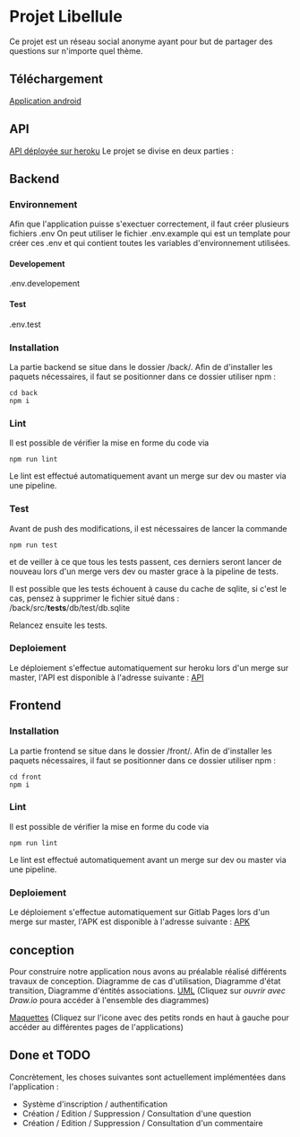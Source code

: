 # Projet Libellule

Ce projet est un réseau social anonyme ayant pour but de partager des questions sur n'importe quel thème.

## Téléchargement
[Application android](https://webmobile.pages.ensimag.fr/apprentis2a/projet/Projet_gaillalo_geoffrlu_legoyb/libellule.apk)

## API
[API déployée sur heroku](https://libellule-production.herokuapp.com/)
Le projet se divise en deux parties :

## Backend
### Environnement
Afin que l'application puisse s'exectuer correctement, il faut créer plusieurs fichiers .env
On peut utiliser le fichier .env.example qui est un template pour créer ces .env et qui contient
toutes les variables d'environnement utilisées.

#### Developement
.env.developement

#### Test
.env.test

### Installation
La partie backend se situe dans le dossier /back/.
Afin de d'installer les paquets nécessaires, il faut se positionner dans ce dossier utiliser npm :
```
cd back
npm i
```
### Lint
Il est possible de vérifier la mise en forme du code via
```
npm run lint
```
Le lint est effectué automatiquement avant un merge sur dev ou master via une pipeline.
### Test
Avant de push des modifications, il est nécessaires de lancer la commande
```
npm run test
```
et de veiller à ce que tous les tests passent, ces derniers seront lancer de nouveau lors d'un merge vers dev ou master
grace à la pipeline de tests.

Il est possible que les tests échouent à cause du cache de sqlite, si c'est le cas, pensez à supprimer le fichier situé dans :
/back/src/__tests__/db/test/db.sqlite

Relancez ensuite les tests.

### Deploiement
Le déploiement s'effectue automatiquement sur heroku lors d'un merge sur master, l'API est disponible à l'adresse suivante :
[API](https://libellule-production.herokuapp.com/)

## Frontend
### Installation
La partie frontend se situe dans le dossier /front/.
Afin de d'installer les paquets nécessaires, il faut se positionner dans ce dossier utiliser npm :
```
cd front
npm i
```
### Lint
Il est possible de vérifier la mise en forme du code via
```
npm run lint
```
Le lint est effectué automatiquement avant un merge sur dev ou master via une pipeline.
### Deploiement
Le déploiement s'effectue automatiquement sur Gitlab Pages lors d'un merge sur master, l'APK est disponible à l'adresse suivante : 
[APK](https://webmobile.pages.ensimag.fr/apprentis2a/projet/Projet_gaillalo_geoffrlu_legoyb/libellule.apk)

## conception
Pour construire notre application nous avons au préalable réalisé différents travaux de conception.
Diagramme de cas d'utilisation, Diagramme d'état transition, Diagramme d'éntités associations.
[UML](https://drive.google.com/file/d/1kLiyn0eOAhWXYuPOAIwwTpszS_NER_Kq/view?usp=sharing)
(Cliquez sur *ouvrir avec Draw.io* poura accéder à l'ensemble des diagrammes)

[Maquettes](https://www.figma.com/file/DxNNWNFoZhTLBHwLuq6jtT/Libellule-UI---Design?node-id=0%3A1)
(Cliquez sur l'icone avec des petits ronds en haut à gauche pour accéder au différentes pages de l'applications)

## Done et TODO
Concrètement, les choses suivantes sont actuellement implémentées dans l'application :
- Système d'inscription / authentification
- Création / Edition / Suppression / Consultation d'une question
- Création / Edition / Suppression / Consultation d'un commentaire
